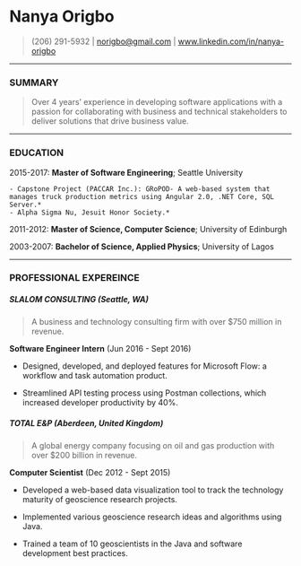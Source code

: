 Nanya Origbo
============
> (206) 291-5932 | norigbo@gmail.com | www.linkedin.com/in/nanya-origbo

----

### SUMMARY
> Over 4 years’ experience in developing software applications with a passion for collaborating with business and technical stakeholders to deliver solutions that drive business value.

----

### EDUCATION

2015-2017:   **Master of Software Engineering**; Seattle University

    - Capstone Project (PACCAR Inc.): GRoPOD- A web-based system that manages truck production metrics using Angular 2.0, .NET Core, SQL      Server.*
    - Alpha Sigma Nu, Jesuit Honor Society.*

2011-2012:   **Master of Science, Computer Science**; University of Edinburgh

2003-2007:   **Bachelor of Science, Applied Physics**; University of Lagos

---------
     
### PROFESSIONAL EXPEREINCE

##### SLALOM CONSULTING (Seattle, WA)
> A business and technology consulting firm with over $750 million in revenue.

**Software Engineer Intern** (Jun 2016 - Sept 2016)

- Designed, developed, and deployed features for Microsoft Flow: a workflow and task automation product. 

- Streamlined API testing process using Postman collections, which increased developer productivity by 40%.

##### TOTAL E&P (Aberdeen, United Kingdom)
> A global energy company focusing on oil and gas production with over $200 billion in revenue.

**Computer Scientist** (Dec 2012 - Sept 2015)

- Developed a web-based data visualization tool to track the technology maturity of geoscience research projects. 

- Implemented various geoscience research ideas and algorithms using Java. 

- Trained a team of 10 geoscientists in the Java and software development best practices.
